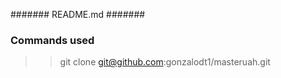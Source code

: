 ####### README.md #######


### Commands used #####

>> git clone git@github.com:gonzalodt1/masteruah.git

